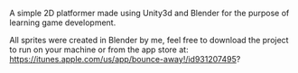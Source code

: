 A simple 2D platformer made using Unity3d and Blender for the purpose of learning game development.

All sprites were created in Blender by me, feel free to download the project to run on your machine or from the app store at: https://itunes.apple.com/us/app/bounce-away!/id931207495?